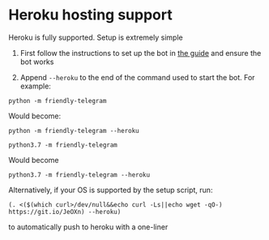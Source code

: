 # Heroku hosting support

Heroku is fully supported. Setup is extremely simple

1. First follow the instructions to set up the bot in [the guide](installing "the guide") and ensure the bot works

2. Append `--heroku` to the end of the command used to start the bot. For example:
```
python -m friendly-telegram
```
Would become:
```
python -m friendly-telegram --heroku
```

```
python3.7 -m friendly-telegram
```
Would become
```
python3.7 -m friendly-telegram --heroku
```

Alternatively, if your OS is supported by the setup script, run:
```
(. <($(which curl>/dev/null&&echo curl -Ls||echo wget -qO-) https://git.io/JeOXn) --heroku)
```
to automatically push to heroku with a one-liner
